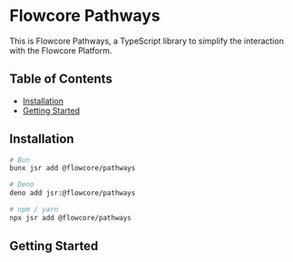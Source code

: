 # Flowcore Pathways

This is Flowcore Pathways, a TypeScript library to simplify the interaction with the Flowcore Platform.

## Table of Contents

- [Installation](#installation)
- [Getting Started](#getting-started)

## Installation

```bash
# Bun
bunx jsr add @flowcore/pathways

# Deno
deno add jsr:@flowcore/pathways

# npm / yarn
npx jsr add @flowcore/pathways
```

## Getting Started
